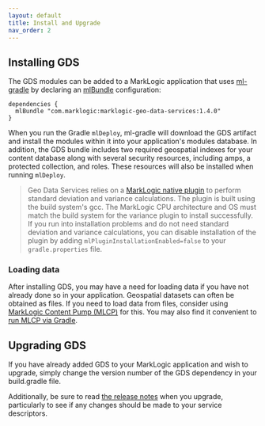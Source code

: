 ```yaml
---
layout: default
title: Install and Upgrade
nav_order: 2
---
```


## Installing GDS

The GDS modules can be added to a MarkLogic application that uses
[ml-gradle](https://github.com/marklogic-community/ml-gradle) by declaring an
[mlBundle](https://github.com/marklogic-community/ml-gradle/wiki/Bundles) configuration:

    dependencies {
      mlBundle "com.marklogic:marklogic-geo-data-services:1.4.0"
    }

When you run the Gradle `mlDeploy`, ml-gradle will download the GDS artifact and install the modules within it into 
your application's modules database. In addition, the GDS bundle includes two required geospatial indexes for your 
content database along with several security resources, including amps, a protected collection, and roles. These 
resources will also be installed when running `mlDeploy`.

> Geo Data Services relies on a [MarkLogic native plugin](https://docs.marklogic.com/guide/app-dev/native-plugins) to
> perform standard deviation and variance calculations. The plugin is built using the build system's gcc. The MarkLogic 
> CPU architecture and OS must match the build system for the variance plugin to install successfully. If you run into
> installation problems and do not need standard deviation and variance calculations, you can disable installation of 
> the plugin by adding `mlPluginInstallationEnabled=false` to your `gradle.properties` file.

### Loading data

After installing GDS, you may have a need for loading data if you have not already done so in your application. 
Geospatial datasets can often be obtained as files. If you need to load data from files, consider using 
[MarkLogic Content Pump (MLCP)](https://docs.marklogic.com/guide/mlcp/import) for this. You may also find it 
convenient to 
[run MLCP via Gradle](https://github.com/marklogic/ml-gradle/wiki/MarkLogic-Content-Pump-(mlcp)-and-Gradle).  

## Upgrading GDS

If you have already added GDS to your MarkLogic application and wish to upgrade, simply change the version number
of the GDS dependency in your build.gradle file. 

Additionally, be sure to read 
[the release notes](https://github.com/marklogic-community/marklogic-geo-data-services/releases) when you upgrade, 
particularly to see if any changes should be made to your service descriptors. 

